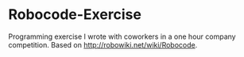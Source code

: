 # Robocode-Exercise
Programming exercise I wrote with coworkers in a one hour company competition.  Based on http://robowiki.net/wiki/Robocode.
